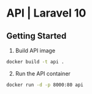 # **API | Laravel 10**

## Getting Started
1. Build API image
```sh
docker build -t api .
```

2. Run the API container
```sh
docker run -d -p 8000:80 api
```

